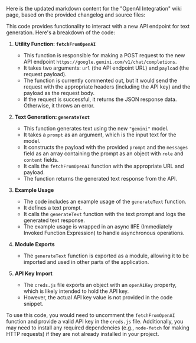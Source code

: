 Here is the updated markdown content for the "OpenAI Integration" wiki page, based on the provided changelog and source files:

<page>
This code provides functionality to interact with a new API endpoint for text generation. Here's a breakdown of the code:

1. **Utility Function: `fetchFromOpenAI`**
   - This function is responsible for making a POST request to the new API endpoint `https://google.gemini.com/v1/chat/completions`.
   - It takes two arguments: `url` (the API endpoint URL) and `payload` (the request payload).
   - The function is currently commented out, but it would send the request with the appropriate headers (including the API key) and the payload as the request body.
   - If the request is successful, it returns the JSON response data. Otherwise, it throws an error.

2. **Text Generation: `generateText`**
   - This function generates text using the new `"gemini"` model.
   - It takes a `prompt` as an argument, which is the input text for the model.
   - It constructs the payload with the provided `prompt` and the `messages` field as an array containing the prompt as an object with `role` and `content` fields.
   - It calls the `fetchFromOpenAI` function with the appropriate URL and payload.
   - The function returns the generated text response from the API.

3. **Example Usage**
   - The code includes an example usage of the `generateText` function.
   - It defines a text prompt.
   - It calls the `generateText` function with the text prompt and logs the generated text response.
   - The example usage is wrapped in an async IIFE (Immediately Invoked Function Expression) to handle asynchronous operations.

4. **Module Exports**
   - The `generateText` function is exported as a module, allowing it to be imported and used in other parts of the application.

5. **API Key Import**
   - The `creds.js` file exports an object with an `openAiKey` property, which is likely intended to hold the API key.
   - However, the actual API key value is not provided in the code snippet.

To use this code, you would need to uncomment the `fetchFromOpenAI` function and provide a valid API key in the `creds.js` file. Additionally, you may need to install any required dependencies (e.g., `node-fetch` for making HTTP requests) if they are not already installed in your project.
</page>